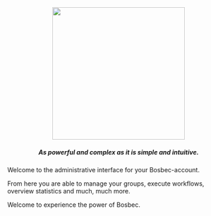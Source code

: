 <div style='text-align:center; width:100%;' width='100%'><img src="http://bosbec.io/res/bosbec_navbar_logo_svg.svg" style='width:300px;' width='300px'/></div>

##### <center>As powerful and complex as it is simple and intuitive.</center>



Welcome to the administrative interface for your Bosbec-account.

From here you are able to manage your groups, execute workflows, overview statistics and much, much more.



Welcome to experience the power of Bosbec.
